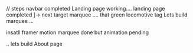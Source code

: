// steps
navbar completed
Landing page working....
landing page completed ]->
next target marquee .... that green locomotive tag
Lets build marquee ...

insatll framer motion
marquee done but animation pending

.. lets build About page

